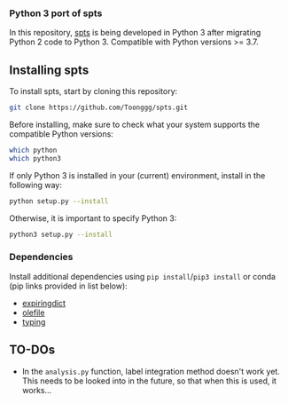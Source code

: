 ### Python 3 port of spts 
In this repository, [spts](https://github.com/mhantke/spts) is being developed in Python 3 after
migrating Python 2 code to Python 3. Compatible with Python versions >= 3.7. 

## Installing spts
To install spts, start by cloning this repository:
```bash
git clone https://github.com/Toonggg/spts.git
```
Before installing, make sure to check what your system supports the compatible Python versions:
```bash
which python 
which python3 
```
If only Python 3 is installed in your (current) environment, install in the following way: 
```bash
python setup.py --install 
```
Otherwise, it is important to specify Python 3: 
```bash
python3 setup.py --install 
```

### Dependencies
Install additional dependencies using `pip install`/`pip3 install` or conda (pip links provided in list below):
* [expiringdict](https://pypi.org/project/expiringdict/)
* [olefile](https://pypi.org/project/olefile/)
* [typing](https://pypi.org/project/typing/)

## TO-DOs 
* In the `analysis.py` function, label integration method doesn't work yet. This needs to be looked into in the future,
so that when this is used, it works... 
